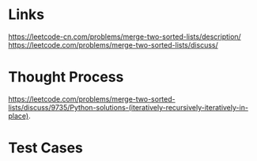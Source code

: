 # Links
https://leetcode-cn.com/problems/merge-two-sorted-lists/description/
https://leetcode.com/problems/merge-two-sorted-lists/discuss/

# Thought Process
https://leetcode.com/problems/merge-two-sorted-lists/discuss/9735/Python-solutions-(iteratively-recursively-iteratively-in-place).

# Test Cases

